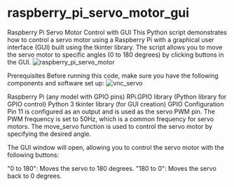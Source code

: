 # raspberry_pi_servo_motor_gui

Raspberry Pi Servo Motor Control with GUI This Python script demonstrates how to control a servo motor using a Raspberry Pi with a graphical user interface (GUI) built using the tkinter library. The script allows you to move the servo motor to specific angles (0 to 180 degrees) by clicking buttons in the GUI.
![raspberry_pi_servo_motor](https://github.com/qbi777/raspberry_pi_servo_motor_gui/assets/123941775/9319ced5-d027-48b7-9ca5-5192877ab199)

Prerequisites
Before running this code, make sure you have the following components and software set up:
![vnc_servo](https://github.com/qbi777/raspberry_pi_servo_motor_gui/assets/123941775/df8223dc-aae8-4dbd-8a50-3ca8a71016b5)

Raspberry Pi (any model with GPIO pins)
RPi.GPIO library (Python library for GPIO control)
Python 3
tkinter library (for GUI creation)
GPIO Configuration
Pin 11 is configured as an output and is used as the servo PWM pin.
The PWM frequency is set to 50Hz, which is a common frequency for servo motors.
The move_servo function is used to control the servo motor by specifying the desired angle.

The GUI window will open, allowing you to control the servo motor with the following buttons:

"0 to 180": Moves the servo to 180 degrees.
"180 to 0": Moves the servo back to 0 degrees.
